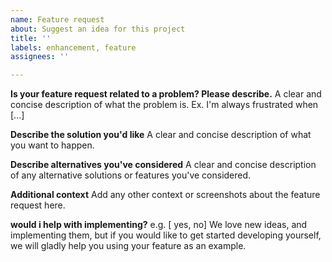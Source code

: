 ```yaml
---
name: Feature request
about: Suggest an idea for this project
title: ''
labels: enhancement, feature
assignees: ''

---
```


**Is your feature request related to a problem? Please describe.**
A clear and concise description of what the problem is. Ex. I'm always frustrated when [...]

**Describe the solution you'd like**
A clear and concise description of what you want to happen.

**Describe alternatives you've considered**
A clear and concise description of any alternative solutions or features you've considered.

**Additional context**
Add any other context or screenshots about the feature request here.

**would i help with implementing?** e.g. [ yes, no]
We love new ideas, and implementing them, but if you would like to get started developing yourself, we will gladly help you using your feature as an example.
